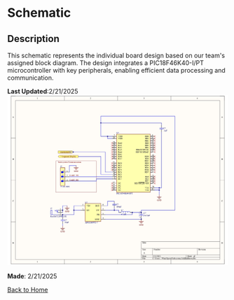 # Schematic

## Description

This schematic represents the individual board design based on our team's assigned block diagram. The design integrates a PIC18F46K40-I/PT microcontroller with key peripherals, enabling efficient data processing and communication.

__Last Updated__:2/21/2025
![Schematic](https://raw.githubusercontent.com/emwall527/emwall.github.io/refs/heads/main/Pictures/Wind%20Speed%20Subsystem.jpg)

__Made__: 2/21/2025

[Back to Home](index.md)